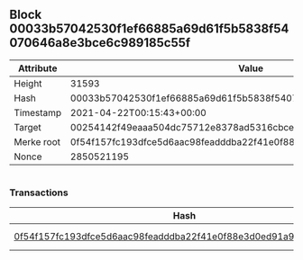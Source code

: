 ## Block 00033b57042530f1ef66885a69d61f5b5838f54070646a8e3bce6c989185c55f

Attribute | Value
--- | ---
Height | 31593
Hash | 00033b57042530f1ef66885a69d61f5b5838f54070646a8e3bce6c989185c55f
Timestamp | 2021-04-22T00:15:43+00:00
Target | 00254142f49eaaa504dc75712e8378ad5316cbcead634704b3734b6271167cc4
Merke root | 0f54f157fc193dfce5d6aac98feadddba22f41e0f88e3d0ed91a96f32b03959a
Nonce | 2850521195

```

```

### Transactions

Hash | Amount
--- | ---
[0f54f157fc193dfce5d6aac98feadddba22f41e0f88e3d0ed91a96f32b03959a](0f54f157fc193dfce5d6aac98feadddba22f41e0f88e3d0ed91a96f32b03959a.md) | 10.00000000 SKEPTI 
